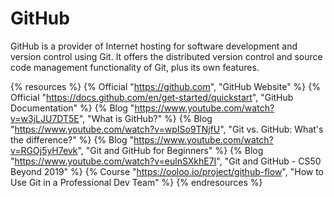 # GitHub

GitHub is a provider of Internet hosting for software development and version control using Git. It offers the distributed version control and source code management functionality of Git, plus its own features.

{% resources %}
  {% Official "https://github.com", "GitHub Website" %}
  {% Official "https://docs.github.com/en/get-started/quickstart", "GitHub Documentation" %}
  {% Blog "https://www.youtube.com/watch?v=w3jLJU7DT5E", "What is GitHub?" %}
  {% Blog "https://www.youtube.com/watch?v=wpISo9TNjfU", "Git vs. GitHub: What's the difference?" %}
  {% Blog "https://www.youtube.com/watch?v=RGOj5yH7evk", "Git and GitHub for Beginners" %}
  {% Blog "https://www.youtube.com/watch?v=eulnSXkhE7I", "Git and GitHub - CS50 Beyond 2019" %}
  {% Course "https://ooloo.io/project/github-flow", "How to Use Git in a Professional Dev Team" %}
{% endresources %}
